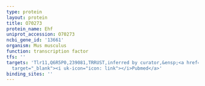 ```yaml
---
type: protein
layout: protein
title: O70273
protein_name: Ehf
uniprot_accession: O70273
ncbi_gene_id: '13661'
organism: Mus musculus
function: transcription factor
tfs: ''
targets: 'Tlr11,Q6R5P0,239081,TRRUST,inferred by curator,&ensp;<a href="https://www.ncbi.nlm.nih.gov/pubmed/?term=19801549%5Buid%5D"
  target="_blank"><i uk-icon="icon: link"></i>Pubmed</a>'
binding_sites: ''
---
```

